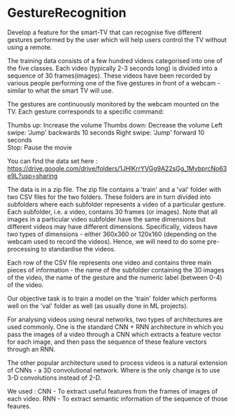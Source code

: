 # GestureRecognition
Develop a feature for the smart-TV that can recognise five different gestures performed by the user which will help users control the TV without using a remote.

The training data consists of a few hundred videos categorised into one of the five classes. Each video (typically 2-3 seconds long) is divided into a sequence of 30 frames(images). These videos have been recorded by various people performing one of the five gestures in front of a webcam - similar to what the smart TV will use. 

The gestures are continuously monitored by the webcam mounted on the TV. Each gesture corresponds to a specific command:

Thumbs up:  Increase the volume
Thumbs down: Decrease the volume
Left swipe: 'Jump' backwards 10 seconds
Right swipe: 'Jump' forward 10 seconds  
Stop: Pause the movie

You can find the data set here : https://drive.google.com/drive/folders/1JHlKrrYVGg9A22sGg_1MvbprcNo63e9L?usp=sharing

The data is in a zip file. The zip file contains a 'train' and a 'val' folder with two CSV files for the two folders. 
These folders are in turn divided into subfolders where each subfolder represents a video of a particular gesture. Each subfolder, i.e. a video, contains 30 frames (or images). Note that all images in a particular video subfolder have the same dimensions but different videos may have different dimensions. Specifically, videos have two types of dimensions - either 360x360 or 120x160 (depending on the webcam used to record the videos). Hence, we will need to do some pre-processing to standardise the videos. 

Each row of the CSV file represents one video and contains three main pieces of information - the name of the subfolder containing the 30 images of the video, the name of the gesture and the numeric label (between 0-4) of the video.

Our objective task is to train a model on the 'train' folder which performs well on the 'val' folder as well (as usually done in ML projects).

For analysing videos using neural networks, two types of architectures are used commonly. One is the standard CNN + RNN architecture in which you pass the images of a video through a CNN which extracts a feature vector for each image, and then pass the sequence of these feature vectors through an RNN. 

The other popular architecture used to process videos is a natural extension of CNNs - a 3D convolutional network. Where is the only change is to use 3-D convolutions instead of 2-D.

We used :
CNN - To extract useful features from the frames of images of each video.
RNN - To extract semantic information of the sequence of those feaures.
